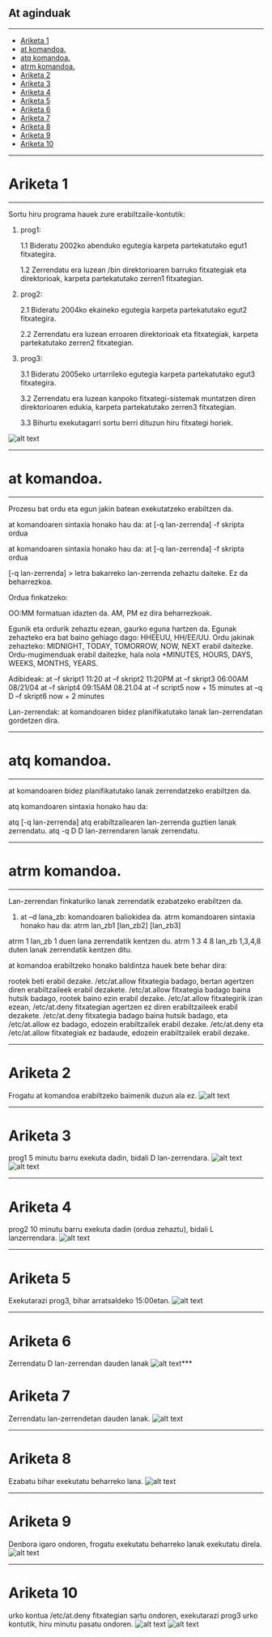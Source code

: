 ## At aginduak
****
- [Ariketa 1](#ariketa-1)
- [at komandoa.](#at-komandoa)
- [atq komandoa.](#atq-komandoa)
- [atrm komandoa.](#atrm-komandoa)
- [Ariketa 2](#ariketa-2)
- [Ariketa 3](#ariketa-3)
- [Ariketa 4](#ariketa-4)
- [Ariketa 5](#ariketa-5)
- [Ariketa 6](#ariketa-6)
- [Ariketa 7](#ariketa-7)
- [Ariketa 8](#ariketa-8)
- [Ariketa 9](#ariketa-9)
- [Ariketa 10](#ariketa-10)

***
# Ariketa 1
***
 Sortu hiru programa hauek zure erabiltzaile-kontutik:

 1. prog1:

    1.1 Bideratu 2002ko abenduko egutegia karpeta partekatutako egut1 fitxategira. 

     1.2 Zerrendatu era luzean /bin direktorioaren barruko fitxategiak eta direktorioak, karpeta partekatutako zerren1 fitxategian. 

2. prog2: 

   2.1 Bideratu 2004ko ekaineko egutegia karpeta partekatutako egut2 fitxategira. 

   2.2 Zerrendatu era luzean erroaren direktorioak eta fitxategiak, karpeta partekatutako zerren2 fitxategian. 

3. prog3: 

   3.1 Bideratu 2005eko urtarrileko egutegia karpeta partekatutako egut3 fitxategira. 

   3.2 Zerrendatu era luzean kanpoko fitxategi-sistemak muntatzen diren direktorioaren edukia, karpeta partekatutako zerren3 fitxategian. 

   3.3 Bihurtu exekutagarri sortu berri dituzun hiru fitxategi horiek.

![alt text](image.png)
***
# at komandoa.
*** 
Prozesu bat ordu eta egun jakin batean exekutatzeko erabiltzen da. 

at komandoaren sintaxia honako hau da: at [-q lan-zerrenda] -f skripta ordua 

at komandoaren sintaxia honako hau da: at [-q lan-zerrenda] -f skripta ordua 

[-q lan-zerrenda] > letra bakarreko lan-zerrenda zehaztu daiteke. Ez da beharrezkoa. 

Ordua finkatzeko: 

OO:MM formatuan idazten da. 
AM, PM ez dira beharrezkoak. 

Egunik eta ordurik zehaztu ezean, gaurko eguna hartzen da. 
Egunak zehazteko era bat baino gehiago dago: HHEEUU, HH/EE/UU. 
Ordu jakinak zehazteko: MIDNIGHT, TODAY, TOMORROW, NOW, NEXT erabil daitezke. 
Ordu-mugimenduak erabil daitezke, hala nola +MINUTES, HOURS, DAYS, WEEKS, MONTHS, YEARS. 

Adibideak:
at –f skript1 11:20 
at –f skript2 11:20PM 
at –f skript3 06:00AM 08/21/04 
at –f skript4 09:15AM 08.21.04 
at –f script5 now + 15 minutes 
at –q D –f skript6 now + 2 minutes

Lan-zerrendak: at komandoaren bidez planifikatutako lanak lan-zerrendatan gordetzen dira.
***
# atq komandoa. 
***
at komandoaren bidez planifikatutako lanak zerrendatzeko erabiltzen da. 

atq komandoaren sintaxia honako hau da: 

atq [-q lan-zerrenda]
atq erabiltzailearen lan-zerrenda guztien lanak zerrendatu. 
atq -q D D lan-zerrendaren lanak zerrendatu. 
***
# atrm komandoa. 
***
Lan-zerrendan finkaturiko lanak zerrendatik ezabatzeko erabiltzen da. 

1. at –d lana_zb: komandoaren baliokidea da. atrm komandoaren sintaxia honako hau da: atrm lan_zb1 [lan_zb2] [lan_zb3]

atrm 1 lan_zb 1 duen lana zerrendatik kentzen du. 
atrm 1 3 4 8 lan_zb 1,3,4,8 duten lanak zerrendatik kentzen ditu. 

at komandoa erabiltzeko honako baldintza hauek bete behar dira: 

rootek beti erabil dezake.
/etc/at.allow fitxategia badago, bertan agertzen diren erabiltzaileek erabil dezakete.
/etc/at.allow fitxategia badago baina hutsik badago, rootek baino ezin erabil dezake.
/etc/at.allow fitxategirik izan ezean, /etc/at.deny fitxategian agertzen ez diren erabiltzaileek erabil dezakete. 
/etc/at.deny fitxategia badago baina hutsik badago, eta /etc/at.allow ez badago, edozein erabiltzailek erabil dezake.
/etc/at.deny eta /etc/at.allow fitxategiak ez badaude, edozein erabiltzailek erabil dezake. 
***
# Ariketa 2 
Frogatu at komandoa erabiltzeko baimenik duzun ala ez. 
![alt text](image-1.png)
***
# Ariketa 3 
prog1 5 minutu barru exekuta dadin, bidali D lan-zerrendara. 
![alt text](image-2.png)
![alt text](image-3.png)
***
# Ariketa 4 
prog2 10 minutu barru exekuta dadin (ordua zehaztu), bidali L lanzerrendara. 
![alt text](image-4.png)
***
# Ariketa 5 
Exekutarazi prog3, bihar arratsaldeko 15:00etan. 
![alt text](image-5.png)
***
# Ariketa 6 
Zerrendatu D lan-zerrendan dauden lanak 
![alt text](image-7.png)***
# Ariketa 7 
Zerrendatu lan-zerrendetan dauden lanak. 
![alt text](image-8.png)
***
# Ariketa 8 
Ezabatu bihar exekutatu beharreko lana. 
![alt text](image-9.png)
***
# Ariketa 9 
Denbora igaro ondoren, frogatu exekutatu beharreko lanak exekutatu direla. 
![alt text](image-10.png)
***
# Ariketa 10 
urko kontua /etc/at.deny fitxategian sartu ondoren, exekutarazi prog3 urko kontutik, hiru minutu pasatu ondoren.
![alt text](image-11.png)
![alt text](image-12.png)